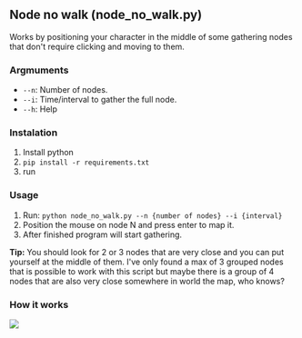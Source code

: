 ## Node no walk (node_no_walk.py)
Works by positioning your character in the middle of some gathering nodes that don't require clicking and moving to them.

### Argmuments
- `--n`: Number of nodes.
- `--i`: Time/interval to gather the full node.
- `--h`: Help

### Instalation

1. Install python
2. `pip install -r requirements.txt`
3. run 

### Usage

1. Run: `python node_no_walk.py --n {number of nodes} --i {interval}`
2. Position the mouse on node N and press enter to map it.
3. After finished program will start gathering.

**Tip:** You should look for 2 or 3 nodes that are very close and you can put yourself at the middle of them. I've only found a max of 3 grouped nodes that is possible to work with this script but maybe there is a group of 4 nodes that are also very close somewhere in world the map, who knows?  

### How it works
![](no_walk.gif)
